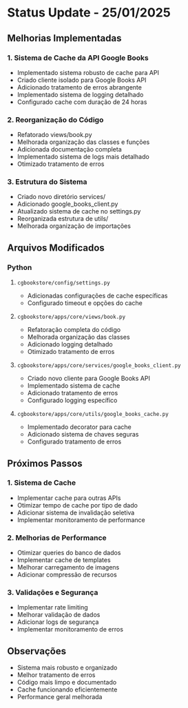 # Status Update - 25/01/2025

## Melhorias Implementadas

### 1. Sistema de Cache da API Google Books
- Implementado sistema robusto de cache para API
- Criado cliente isolado para Google Books API
- Adicionado tratamento de erros abrangente
- Implementado sistema de logging detalhado
- Configurado cache com duração de 24 horas

### 2. Reorganização do Código
- Refatorado views/book.py
- Melhorada organização das classes e funções
- Adicionada documentação completa
- Implementado sistema de logs mais detalhado
- Otimizado tratamento de erros

### 3. Estrutura do Sistema
- Criado novo diretório services/
- Adicionado google_books_client.py
- Atualizado sistema de cache no settings.py
- Reorganizada estrutura de utils/
- Melhorada organização de importações

## Arquivos Modificados

### Python
1. `cgbookstore/config/settings.py`
   - Adicionadas configurações de cache específicas
   - Configurado timeout e opções do cache

2. `cgbookstore/apps/core/views/book.py`
   - Refatoração completa do código
   - Melhorada organização das classes
   - Adicionado logging detalhado
   - Otimizado tratamento de erros

3. `cgbookstore/apps/core/services/google_books_client.py`
   - Criado novo cliente para Google Books API
   - Implementado sistema de cache
   - Adicionado tratamento de erros
   - Configurado logging específico

4. `cgbookstore/apps/core/utils/google_books_cache.py`
   - Implementado decorator para cache
   - Adicionado sistema de chaves seguras
   - Configurado tratamento de erros

## Próximos Passos

### 1. Sistema de Cache
- Implementar cache para outras APIs
- Otimizar tempo de cache por tipo de dado
- Adicionar sistema de invalidação seletiva
- Implementar monitoramento de performance

### 2. Melhorias de Performance
- Otimizar queries do banco de dados
- Implementar cache de templates
- Melhorar carregamento de imagens
- Adicionar compressão de recursos

### 3. Validações e Segurança
- Implementar rate limiting
- Melhorar validação de dados
- Adicionar logs de segurança
- Implementar monitoramento de erros

## Observações
- Sistema mais robusto e organizado
- Melhor tratamento de erros
- Código mais limpo e documentado
- Cache funcionando eficientemente
- Performance geral melhorada